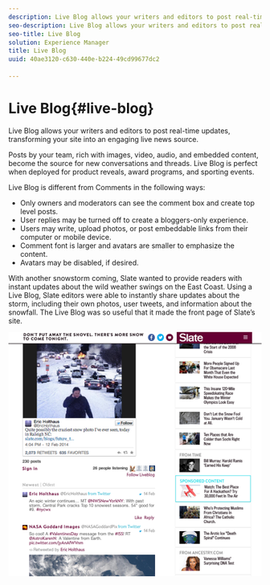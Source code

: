 ```yaml
---
description: Live Blog allows your writers and editors to post real-time updates, transforming your site into an engaging live news source.
seo-description: Live Blog allows your writers and editors to post real-time updates, transforming your site into an engaging live news source.
seo-title: Live Blog
solution: Experience Manager
title: Live Blog
uuid: 40ae3120-c630-440e-b224-49cd99677dc2

---
```


# Live Blog{#live-blog}

Live Blog allows your writers and editors to post real-time updates, transforming your site into an engaging live news source. 

Posts by your team, rich with images, video, audio, and embedded content, become the source for new conversations and threads. Live Blog is perfect when deployed for product reveals, award programs, and sporting events.

Live Blog is different from Comments in the following ways:

* Only owners and moderators can see the comment box and create top level posts. 
* User replies may be turned off to create a bloggers-only experience. 
* Users may write, upload photos, or post embeddable links from their computer or mobile device. 
* Comment font is larger and avatars are smaller to emphasize the content. 
* Avatars may be disabled, if desired.

With another snowstorm coming, Slate wanted to provide readers with instant updates about the wild weather swings on the East Coast. Using a Live Blog, Slate editors were able to instantly share updates about the storm, including their own photos, user tweets, and information about the snowfall. The Live Blog was so useful that it made the front page of Slate’s site. 

![](assets/LiveBlogSlate_example.png)

